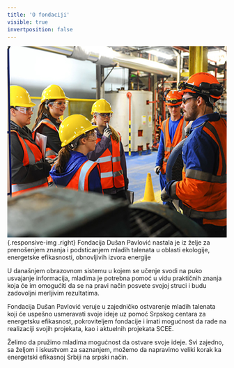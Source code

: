 ```yaml
---
title: 'O fondaciji'
visible: true
invertposition: false
---
```


![O Fondaciji](o-fondaciji.jpg?resize=300,300) {.responsive-img .right}
Fondacija Dušan Pavlović nastala je iz želje za prenošenjem znanja i podsticanjem mladih talenata u oblasti ekologije, energetske efikasnosti, obnovljivih izvora energije

U današnjem obrazovnom sistemu u kojem se učenje svodi na puko usvajanje informacija, mladima je potrebna pomoć u vidu praktičnih znanja koja će im omogućiti da se na pravi način posvete svojoj struci i budu zadovoljni merljivim rezultatima.

Fondacija Dušan Pavlović veruje u zajedničko ostvarenje mladih talenata koji će uspešno usmeravati svoje ideje uz pomoć Srpskog centara za energetsku efikasnost, pokroviteljem fondacije i imati mogućnost da rade na realizaciji svojih projekata, kao i aktuelnih projekata SCEE.

Želimo da pružimo mladima mogućnost da ostvare svoje ideje. Svi zajedno, sa željom i iskustvom za saznanjem, možemo da napravimo veliki korak ka energetski efikasnoj Srbiji na srpski način.

